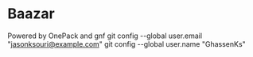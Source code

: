 # Baazar
Powered by OnePack 
and gnf
  git config --global user.email "jasonksouri@example.com"
  git config --global user.name "GhassenKs"